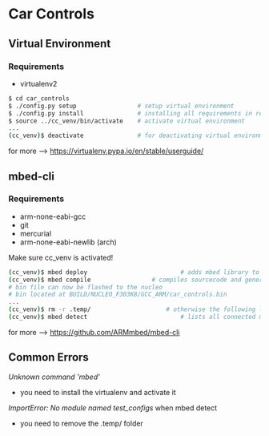 # Car Controls
## Virtual Environment
### Requirements
* virtualenv2

```sh
$ cd car_controls
$ ./config.py setup                 # setup virtual environment
$ ./config.py install               # installing all requirements in requirements.txt
$ source ../cc_venv/bin/activate    # activate virtual environment
...
(cc_venv)$ deactivate               # for deactivating virtual environment
```
for more --> https://virtualenv.pypa.io/en/stable/userguide/
## mbed-cli
### Requirements
* arm-none-eabi-gcc
* git
* mercurial
* arm-none-eabi-newlib (arch)

Make sure cc_venv is activated!
```sh
(cc_venv)$ mbed deploy              			# adds mbed library to project + installs mbed 2.0 SDK tools (time for a coffee!)
(cc_venv)$ mbed compile 				# compiles sourcecode and generates elf & bin files
# bin file can now be flashed to the nucleo
# bin located at BUILD/NUCLEO_F303K8/GCC_ARM/car_controls.bin
...
(cc_venv)$ rm -r .temp/            			# otherwise the following line is NOT POSSIBLE
(cc_venv)$ mbed detect              			# lists all connected mbed devices
```
for more --> https://github.com/ARMmbed/mbed-cli


## Common Errors
*Unknown command 'mbed'*
* you need to install the virtualenv and activate it

*ImportError: No module named test_configs* when mbed detect
* you need to remove the .temp/ folder

